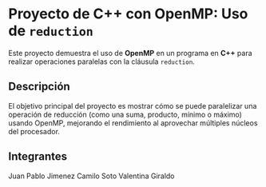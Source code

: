 # Proyecto de C++ con OpenMP: Uso de `reduction`

Este proyecto demuestra el uso de **OpenMP** en un programa en **C++** para realizar operaciones paralelas con la cláusula `reduction`.

## Descripción

El objetivo principal del proyecto es mostrar cómo se puede paralelizar una operación de reducción (como una suma, producto, mínimo o máximo) usando OpenMP, mejorando el rendimiento al aprovechar múltiples núcleos del procesador.

## Integrantes
Juan Pablo Jimenez
Camilo Soto
Valentina Giraldo
